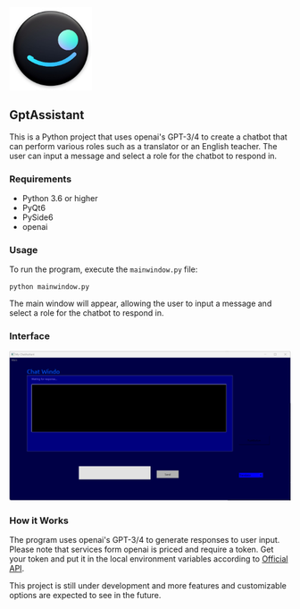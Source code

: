 <img title="" src="./src/icon_GptAssistantI.jpg" alt="icon" width="148">

## GptAssistant

This is a Python project that uses openai's GPT-3/4 to create a chatbot that can perform various roles such as a translator or an English teacher. The user can input a message and select a role for the chatbot to respond in.

### Requirements

- Python 3.6 or higher
- PyQt6
- PySide6
- openai

### Usage

To run the program, execute the `mainwindow.py` file:

```
python mainwindow.py
```

The main window will appear, allowing the user to input a message and select a role for the chatbot to respond in.

### Interface

![](./src/screenshot.png)

### How it Works

The program uses openai's GPT-3/4 to generate responses to user input. Please note that services form openai is priced and require a token. Get your token and put it in the local environment variables according to [Official API](https://platform.openai.com/docs/api-reference/authentication).

This project is still under development and more features and customizable options are expected to see in the future.

